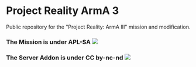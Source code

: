 # Project Reality ArmA 3
Public repository for the "Project Reality: ArmA III" mission and modification.

### The Mission is under APL-SA ![](https://www.bistudio.com/assets/img/licenses/APL-SA.png)
### The Server Addon is under CC by-nc-nd ![](https://i.creativecommons.org/l/by-nc-nd/4.0/88x31.png)

